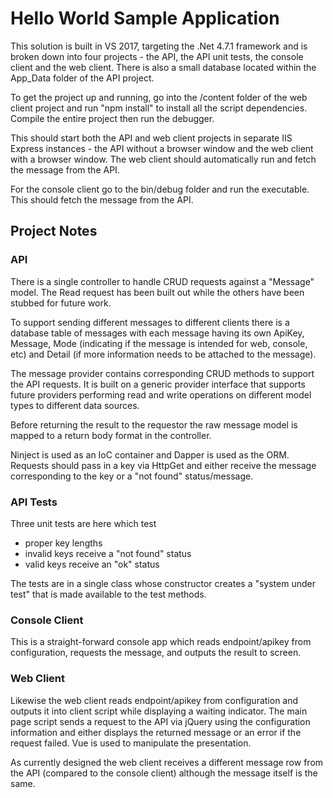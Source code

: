 # Hello World Sample Application

This solution is built in VS 2017, targeting the .Net 4.7.1 framework and is broken down into four projects - the API, the API unit tests, the console client and the web client. There is also a small database located within the App_Data folder of the API project.

To get the project up and running, go into the /content folder of the web client project and run "npm install" to install all the script dependencies. Compile the entire project then run the debugger.

This should start both the API and web client projects in separate IIS Express instances - the API without a browser window and the web client with a browser window. The web client should automatically run and fetch the message from the API.

For the console client go to the bin/debug folder and run the executable. This should fetch the message from the API. 

## Project Notes

### API

There is a single controller to handle CRUD requests against a "Message" model. The Read request has been built out while the others have been stubbed for future work.

To support sending different messages to different clients there is a database table of messages with each message having its own ApiKey, Message, Mode (indicating if the message is intended for web, console, etc) and Detail (if more information needs to be attached to the message).

The message provider contains corresponding CRUD methods to support the API requests. It is built on a generic provider interface that supports future providers performing read and write operations on different model types to different data sources.

Before returning the result to the requestor the raw message model is mapped to a return body format in the controller. 

Ninject is used as an IoC container and Dapper is used as the ORM. Requests should pass in a key via HttpGet and either receive the message corresponding to the key or a "not found" status/message.

### API Tests

Three unit tests are here which test
* proper key lengths
* invalid keys receive a "not found" status
* valid keys receive an "ok" status

The tests are in a single class whose constructor creates a "system under test" that is made available to the test methods.

### Console Client

This is a straight-forward console app which reads endpoint/apikey from configuration, requests the message, and outputs the result to screen. 

### Web Client

Likewise the web client reads endpoint/apikey from configuration and outputs it into client script while displaying a waiting indicator. The main page script sends a request to the API via jQuery using the configuration information and either displays the returned message or an error if the request failed. Vue is used to manipulate the presentation.

As currently designed the web client receives a different message row from the API (compared to the console client) although the message itself is the same.